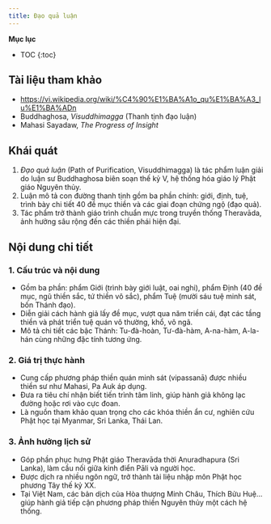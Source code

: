 ```yaml
---
title: Đạo quả luận
---
```


**Mục lục**

- TOC
{:toc}

## Tài liệu tham khảo

- <https://vi.wikipedia.org/wiki/%C4%90%E1%BA%A1o_qu%E1%BA%A3_lu%E1%BA%ADn>
- Buddhaghosa, *Visuddhimagga* (Thanh tịnh đạo luận)
- Mahasi Sayadaw, *The Progress of Insight*

## Khái quát

1. *Đạo quả luận* (Path of Purification, Visuddhimagga) là tác phẩm luận giải do luận sư Buddhaghosa biên soạn thế kỷ V, hệ thống hóa giáo lý Phật giáo Nguyên thủy.
2. Luận mô tả con đường thanh tịnh gồm ba phần chính: giới, định, tuệ, trình bày chi tiết 40 đề mục thiền và các giai đoạn chứng ngộ (đạo quả).
3. Tác phẩm trở thành giáo trình chuẩn mực trong truyền thống Theravāda, ảnh hưởng sâu rộng đến các thiền phái hiện đại.

## Nội dung chi tiết

### 1. Cấu trúc và nội dung
- Gồm ba phần: phẩm Giới (trình bày giới luật, oai nghi), phẩm Định (40 đề mục, ngũ thiền sắc, tứ thiền vô sắc), phẩm Tuệ (mười sáu tuệ minh sát, bốn Thánh đạo).
- Diễn giải cách hành giả lấy đề mục, vượt qua năm triền cái, đạt các tầng thiền và phát triển tuệ quán vô thường, khổ, vô ngã.
- Mô tả chi tiết các bậc Thánh: Tu-đà-hoàn, Tư-đà-hàm, A-na-hàm, A-la-hán cùng những đặc tính tương ứng.

### 2. Giá trị thực hành
- Cung cấp phương pháp thiền quán minh sát (vipassanā) được nhiều thiền sư như Mahasi, Pa Auk áp dụng.
- Đưa ra tiêu chí nhận biết tiến trình tâm linh, giúp hành giả không lạc đường hoặc rơi vào cực đoan.
- Là nguồn tham khảo quan trọng cho các khóa thiền ẩn cư, nghiên cứu Phật học tại Myanmar, Sri Lanka, Thái Lan.

### 3. Ảnh hưởng lịch sử
- Góp phần phục hưng Phật giáo Theravāda thời Anuradhapura (Sri Lanka), làm cầu nối giữa kinh điển Pāli và người học.
- Được dịch ra nhiều ngôn ngữ, trở thành tài liệu nhập môn Phật học phương Tây thế kỷ XX.
- Tại Việt Nam, các bản dịch của Hòa thượng Minh Châu, Thích Bửu Huệ... giúp hành giả tiếp cận phương pháp thiền Nguyên thủy một cách hệ thống.
